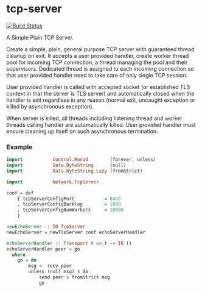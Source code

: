 # tcp-server

[![Build Status](https://travis-ci.org/nshimaza/tcp-server.svg?branch=master)](https://travis-ci.org/nshimaza/tcp-server)

A Simple Plain TCP Server.

Create a simple, plain, general purpose TCP server with guaranteed thread cleanup on exit.  It accepts a user provided
handler, create worker thread pool for incoming TCP connection, a thread managing the pool and their supervisors.
Dedicated thread is assigned to each incoming connection so that user provided handler need to take care of only single
TCP session.

User provided handler is called with accepted socket (or established TLS context in that the server is TLS server) and
automatically closed when the handler is exit regardless in any reason (normal exit, uncaught exception or killed by
asynchronous exception).

When server is killed, all threads including listening thread and worker threads calling handler are automatically
killed.  User provided handler must ensure cleaning up itself on such asynchronous termination.


### Example

```haskell
import           Control.Monad        (forever, unless)
import           Data.ByteString      (null)
import           Data.ByteString.Lazy (fromStrict)

import           Network.TcpServer

conf = def
    { tcpServerConfigPort           = 8443
    , tcpServerConfigBacklog        = 1000
    , tcpServerConfigNumWorkers     = 10000
    }

newEchoServer :: IO TcpServer
newEchoServer = newTlsServer conf echoServerHandler

echoServerHandler :: Transport t => t -> IO ()
echoServerHandler peer = go
  where
    go = do
        msg <- recv peer
        unless (null msg) $ do
            send peer $ fromStrict msg
            go
```
